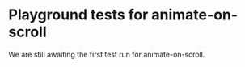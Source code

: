 # Playground tests for animate-on-scroll
We are still awaiting the first test run for animate-on-scroll.
